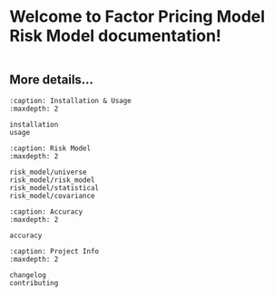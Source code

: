 # Welcome to Factor Pricing Model Risk Model documentation!

```{include} ../../README.md

```

## More details...

```{toctree}
:caption: Installation & Usage
:maxdepth: 2

installation
usage
```

```{toctree}
:caption: Risk Model
:maxdepth: 2

risk_model/universe
risk_model/risk_model
risk_model/statistical
risk_model/covariance
```

```{toctree}
:caption: Accuracy
:maxdepth: 2

accuracy
```

```{toctree}
:caption: Project Info
:maxdepth: 2

changelog
contributing
```

